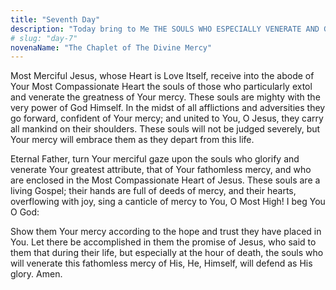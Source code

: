 ```yaml
---
title: "Seventh Day"
description: "Today bring to Me THE SOULS WHO ESPECIALLY VENERATE AND GLORIFY MY MERCY,* and immerse them in My mercy. These souls sorrowed most over my Passion and entered most deeply into My spirit. They are living images of My Compassionate Heart. These souls will shine with a special brightness in the next life. Not one of them will go into the fire of hell. I shall particularly defend each one of them at the hour of death."
# slug: "day-7"
novenaName: "The Chaplet of The Divine Mercy"
---
```


Most Merciful Jesus, whose Heart is Love Itself, receive into the abode of Your Most Compassionate Heart the souls of those who particularly extol and venerate the greatness of Your mercy. These souls are mighty with the very power of God Himself. In the midst of all afflictions and adversities they go forward, confident of Your mercy; and united to You, O Jesus, they carry all mankind on their shoulders. These souls will not be judged severely, but Your mercy will embrace them as they depart from this life.

Eternal Father, turn Your merciful gaze upon the souls who glorify and venerate Your greatest attribute, that of Your fathomless mercy, and who are enclosed in the Most Compassionate Heart of Jesus. These souls are a living Gospel; their hands are full of deeds of mercy, and their hearts, overflowing with joy, sing a canticle of mercy to You, O Most High! I beg You O God:

Show them Your mercy according to the hope and trust they have placed in You. Let there be accomplished in them the promise of Jesus, who said to them that during their life, but especially at the hour of death, the souls who will venerate this fathomless mercy of His, He, Himself, will defend as His glory. Amen.
